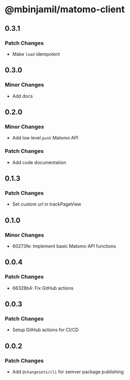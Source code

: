 # @mbinjamil/matomo-client

## 0.3.1

### Patch Changes

- Make `load` idempotent

## 0.3.0

### Minor Changes

- Add docs

## 0.2.0

### Minor Changes

- Add low level `push` Matomo API

### Patch Changes

- Add code documentation

## 0.1.3

### Patch Changes

- Set custom url in trackPageView

## 0.1.0

### Minor Changes

- 60273fe: Implement basic Matomo API functions

## 0.0.4

### Patch Changes

- 66328b4: Fix GitHub actions

## 0.0.3

### Patch Changes

- Setup GitHub actions for CI/CD

## 0.0.2

### Patch Changes

- Add `@changesets/cli` for semver package publishing
